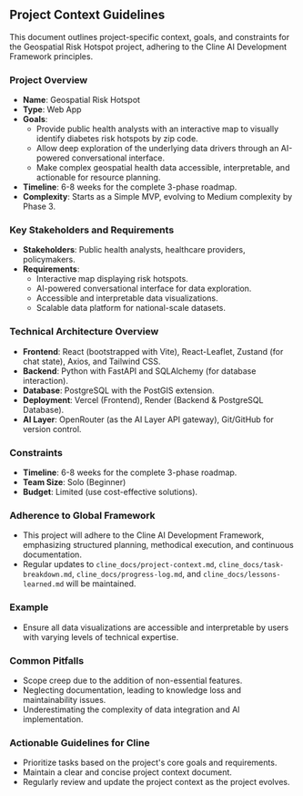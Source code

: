## Project Context Guidelines

This document outlines project-specific context, goals, and constraints for the Geospatial Risk Hotspot project, adhering to the Cline AI Development Framework principles.

### Project Overview
- **Name**: Geospatial Risk Hotspot
- **Type**: Web App
- **Goals**:
  - Provide public health analysts with an interactive map to visually identify diabetes risk hotspots by zip code.
  - Allow deep exploration of the underlying data drivers through an AI-powered conversational interface.
  - Make complex geospatial health data accessible, interpretable, and actionable for resource planning.
- **Timeline**: 6-8 weeks for the complete 3-phase roadmap.
- **Complexity**: Starts as a Simple MVP, evolving to Medium complexity by Phase 3.

### Key Stakeholders and Requirements
- **Stakeholders**: Public health analysts, healthcare providers, policymakers.
- **Requirements**:
  - Interactive map displaying risk hotspots.
  - AI-powered conversational interface for data exploration.
  - Accessible and interpretable data visualizations.
  - Scalable data platform for national-scale datasets.

### Technical Architecture Overview
- **Frontend**: React (bootstrapped with Vite), React-Leaflet, Zustand (for chat state), Axios, and Tailwind CSS.
- **Backend**: Python with FastAPI and SQLAlchemy (for database interaction).
- **Database**: PostgreSQL with the PostGIS extension.
- **Deployment**: Vercel (Frontend), Render (Backend & PostgreSQL Database).
- **AI Layer**: OpenRouter (as the AI Layer API gateway), Git/GitHub for version control.

### Constraints
- **Timeline**: 6-8 weeks for the complete 3-phase roadmap.
- **Team Size**: Solo (Beginner)
- **Budget**: Limited (use cost-effective solutions).

### Adherence to Global Framework
- This project will adhere to the Cline AI Development Framework, emphasizing structured planning, methodical execution, and continuous documentation.
- Regular updates to `cline_docs/project-context.md`, `cline_docs/task-breakdown.md`, `cline_docs/progress-log.md`, and `cline_docs/lessons-learned.md` will be maintained.

### Example
- Ensure all data visualizations are accessible and interpretable by users with varying levels of technical expertise.

### Common Pitfalls
- Scope creep due to the addition of non-essential features.
- Neglecting documentation, leading to knowledge loss and maintainability issues.
- Underestimating the complexity of data integration and AI implementation.

### Actionable Guidelines for Cline
- Prioritize tasks based on the project's core goals and requirements.
- Maintain a clear and concise project context document.
- Regularly review and update the project context as the project evolves.
